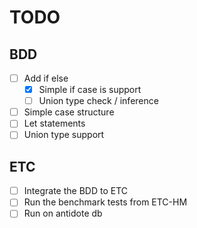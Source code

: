 # TODO

## BDD
- [ ] Add if else
  - [X] Simple if case is support
  - [ ] Union type check / inference
- [ ] Simple case structure
- [ ] Let statements
- [ ] Union type support

## ETC
- [ ] Integrate the BDD to ETC
- [ ] Run the benchmark tests from ETC-HM
- [ ] Run on antidote db